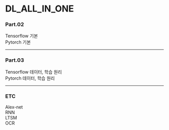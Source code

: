 # DL_ALL_IN_ONE

### Part.02
Tensorflow 기본 <br/>
Pytorch 기본 <br/>

-------------
### Part.03
Tensorflow 데이터, 학습 원리 <br/>
Pytorch 데이터, 학습 원리 <br/>

-------------
### ETC
Alex-net <br/>
RNN <br/>
LTSM <br/>
OCR <br/>
